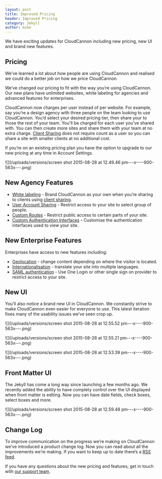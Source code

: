 ```yaml
---
layout: post
title: Improved Pricing
header: Improved Pricing
category: Jekyll
author: mike
---
```


We have exciting updates for CloudCannon including new pricing, new UI and brand new features.
## Pricing

We’ve learned a lot about how people are using CloudCannon and realised we could do a better job on how we price CloudCannon.

We’ve changed our pricing to fit with the way you’re using CloudCannon. Our new plans have unlimited websites, white labeling for agencies and advanced features for enterprises.<!-- Pricing Plans -->

CloudCannon now charges per user instead of per website. For example, say you’re a design agency with three people on the team looking to use CloudCannon. You’d select your desired pricing tier, then share your to those the rest of your team. You'll be charged for each user you've shared with. You can then create more sites and share them with your team at no extra charge. [Client Sharing](http://docs.cloudcannon.com/sharing/client-sharing/) does not require count as a user so you can share a site with smaller clients at no additional cost.

If you’re on an existing pricing plan you have the option to upgrade to our new pricing at any time in Account Settings.

![](/uploads/versions/screen shot 2015-08-28 at 12.49.46 pm---x----900-563x---.png)<!--Screenshot -->
## New Agency Features

* [White labeling](h) - Brand CloudCannon as your own when you’re sharing to clients using [client sharing](http://docs.cloudcannon.com/sharing/client-sharing/).
* [User Account Sharing](http://docs.cloudcannon.com/authentication/user-accounts/) - Restrict access to your site to select group of people.
* [Custom Routes](http://docs.cloudcannon.com/authentication/custom-routes/) - Restrict public access to certain parts of your site.
* [Custom Authentication Interfaces](http://docs.cloudcannon.com/authentication/custom-interfaces/) - Customise the authentication interfaces used to view your site.
<!-- Screenshot -->
## New Enterprise Features

Enterprises have access to new features including:

* [Geolocation](http://docs.cloudcannon.com/i18n/geolocation/) - change content depending on where the visitor is located.
* [Internationalisation](http://docs.cloudcannon.com/i18n/internationalisation/) - translate your site into multiple languages.
* [SAML authentication](http://docs.cloudcannon.com/authentication/saml/) - Use One Login or other single sign on provider to restrict access to your site.
<!-- Screenshot -->
## New UI

You’ll also notice a brand new UI in CloudCannon. We constantly strive to make CloudCannon even easier for everyone to use. This latest iteration fixes many of the usability issues we’ve seen crop up.<!-- Screenshot --><!-- Screenshot -->

![](/uploads/versions/screen shot 2015-08-28 at 12.55.52 pm---x----900-563x---.png)

![](/uploads/versions/screen shot 2015-08-28 at 12.55.21 pm---x----900-563x---.png)

![](/uploads/versions/screen shot 2015-08-28 at 12.53.39 pm---x----900-563x---.png)
## Front Matter UI

The Jekyll has come a long way since launching a few months ago. We recently added the ability to have complety control over the UI displayed when front matter is editing. Now you can have date fields, check boxes, select boxes and more.

![](/uploads/versions/screen shot 2015-08-28 at 12.59.48 pm---x----900-563x---.png) 
## Change Log

To improve communication on the progress we’re making on CloudCannon we’ve introduced a product change log. Now you can read about all the improvements we’re making. If you want to keep up to date there’s a [RSS feed](http://docs.cloudcannon.com/rss/).

If you have any questions about the new pricing and features, get in touch with [our support team](http://docs.cloudcannon.com/contact/).